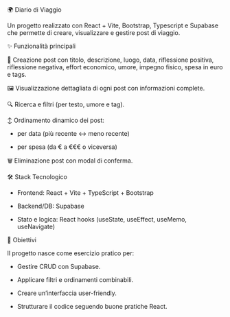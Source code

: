 🌍 Diario di Viaggio

Un progetto realizzato con React + Vite, Bootstrap, Typescript e Supabase che permette di creare, visualizzare e gestire post di viaggio.

✨ Funzionalità principali

📌 Creazione post con titolo, descrizione, luogo, data, riflessione positiva, riflessione negativa, effort economico, umore, impegno fisico, spesa in euro e tags.

🖼️ Visualizzazione dettagliata di ogni post con informazioni complete.

🔍 Ricerca e filtri (per testo, umore e tag).

↕️ Ordinamento dinamico dei post:

- per data (più recente ↔ meno recente)

- per spesa (da € a €€€ o viceversa)

🗑️ Eliminazione post con modal di conferma.

🛠️ Stack Tecnologico

- Frontend: React + Vite + TypeScript + Bootstrap

- Backend/DB: Supabase

- Stato e logica: React hooks (useState, useEffect, useMemo, useNavigate)

🚀 Obiettivi

Il progetto nasce come esercizio pratico per:

- Gestire CRUD con Supabase.

- Applicare filtri e ordinamenti combinabili.

- Creare un’interfaccia user-friendly.

- Strutturare il codice seguendo buone pratiche React.

